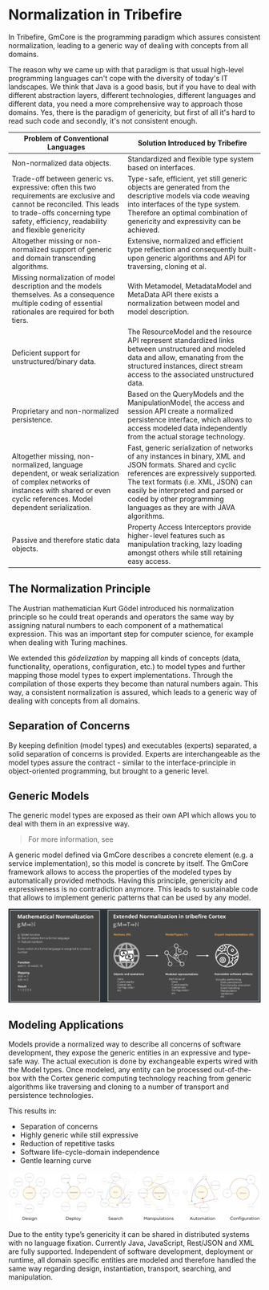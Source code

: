# Normalization in Tribefire

In Tribefire, GmCore is the programming paradigm which assures consistent normalization, leading to a generic way of dealing with concepts from all domains.

The reason why we came up with that paradigm is that usual high-level programming languages can't cope with the diversity of today's IT landscapes. We think that Java is a good basis, but if you have to deal with different abstraction layers, different technologies, different languages and different data, you need a more comprehensive way to approach those domains. Yes, there is the paradigm of genericity, but first of all it's hard to read such code and secondly, it's not consistent enough.

Problem of Conventional Languages | Solution Introduced by Tribefire
--------------------------------- | ---------
Non-normalized data objects. | Standardized and flexible type system based on interfaces.
Trade-off between generic vs. expressive: often this two requirements are exclusive and cannot be reconciled. This leads to trade-offs concerning type safety, efficiency, readability and flexible genericity |	Type-safe, efficient, yet still generic objects are generated from the descriptive models via code weaving into interfaces of the type system. Therefore an optimal combination of genericity and expressivity can be achieved.
Altogether missing or non-normalized support of generic and domain transcending algorithms.	| Extensive, normalized and efficient type reflection and consequently built-upon generic algorithms and API for traversing, cloning et al.
Missing normalization of model description and the models themselves. As a consequence multiple coding of essential rationales are required for both tiers.	| With Metamodel, MetadataModel and MetaData API there exists a normalization between model and model description.
Deficient support for unstructured/binary data.	| The ResourceModel and the resource API represent standardized links between unstructured and modeled data and allow, emanating from the structured instances, direct stream access to the associated unstructured data.
Proprietary and non-normalized persistence. |	Based on the QueryModels and the ManipulationModel, the access and session API create a normalized persistence interface, which allows to access modeled data independently from the actual storage technology.
Altogether missing, non-normalized, language dependent, or weak serialization of complex networks of instances with shared or even cyclic references. Model dependent serialization. | Fast, generic serialization of networks of any instances in binary, XML and JSON formats. Shared and cyclic references are expressively supported. The text formats (i.e. XML, JSON) can easily be interpreted and parsed or coded by other programming languages as they are with JAVA algorithms.
Passive and therefore static data objects. | Property Access Interceptors provide higher-level features such as manipulation tracking, lazy loading amongst others while still retaining easy access.

## The Normalization Principle

The Austrian mathematician Kurt Gödel introduced his normalization principle so he could treat operands and operators the same way by assigning natural numbers to each component of a mathematical expression. This was an important step for computer science, for example when dealing with Turing machines.

We extended this *gödelization* by mapping all kinds of concepts (data, functionality, operations, configuration, etc.) to model types and further mapping those model types to expert implementations. Through the compilation of those experts they become than natural numbers again. This way, a consistent normalization is assured, which leads to a generic way of dealing with concepts from all domains.

## Separation of Concerns

By keeping definition (model types) and executables (experts) separated, a solid separation of concerns is provided. Experts are interchangeable as the model types assure the contract - similar to the interface-principle in object-oriented programming, but brought to a generic level.

## Generic Models

The generic model types are exposed as their own API which allows you to deal with them in an expressive way.

> For more information, see [](asset://tribefire.cortex.documentation:concepts-doc/features/model-as-api.md)

A generic model defined via GmCore describes a concrete element (e.g. a service implementation), so this model is concrete by itself. The GmCore framework allows to access the properties of the modeled types by automatically provided methods. Having this principle, genericity and expressiveness is no contradiction anymore. This leads to sustainable code that allows to implement generic patterns that can be used by any model.

![](images/normalization1.png)

## Modeling Applications

Models provide a normalized way to describe all concerns of software development, they expose the generic entities in an expressive and type-safe way. The actual execution is done by exchangeable experts wired with the Model types. Once modeled, any entity can be processed out-of-the-box with the Cortex generic computing technology reaching from generic algorithms like traversing and cloning to a number of transport and persistence technologies.

This results in:

* Separation of concerns
* Highly generic while still expressive
* Reduction of repetitive tasks
* Software life-cycle-domain independence
* Gentle learning curve

![](images/normalization2.png)

Due to the entity type’s genericity it can be shared in distributed systems with no language fixation. Currently Java, JavaScript, Rest/JSON and XML are fully supported. Independent of software development, deployment or runtime, all domain specific entities are modeled and therefore handled the same way regarding design, instantiation, transport, searching, and manipulation.
